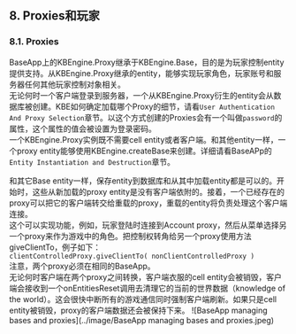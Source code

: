 ## 8. Proxies和玩家

### 8.1. Proxies
BaseApp上的KBEngine.Proxy继承于KBEngine.Base，目的是为玩家控制entity提供支持。从KBEngine.Proxy继承的entity，能够实现玩家角色，玩家账号和服务器任何其他玩家控制对象相关。  
无论何时一个客户端登录到服务器，一个从KBEngine.Proxy衍生的entity会从数据库被创建。KBE如何确定加载哪个Proxy的细节，请看`User Authentication And Proxy Selection`章节。以这个方式创建的Proxies会有一个叫做`password`的属性，这个属性的值会被设置为登录密码。  
一个KBEngine.Proxy实例既不需要cell entity或者客户端。和其他entity一样，一个proxy entity能够使用KBEngine.createBase来创建。详细请看BaseAPp的`Entity Instantiation and Destruction`章节。  

和其它Base entity一样，保存entity到数据库和从其中加载entity都是可以的。开始时，这些从新加载的proxy entity是没有客户端依附的。接着，一个已经存在的proxy可以把它的客户端转交给重载的proxy，重载的entity将负责处理这个客户端连接。  
这个可以实现功能，例如，玩家登陆时连接到Account proxy，然后从菜单选择另一个proxy来作为游戏中的角色。把控制权转角给另一个proxy使用方法giveClientTo，例子如下：  
`clientControlledProxy.giveClientTo( nonClientControlledProxy )`  
注意，两个proxy必须在相同的BaseApp。   
无论何时客户端在两个proxy之间转换，客户端衣服的cell entity会被销毁，客户端会接收到一个onEntitiesReset调用去清理它的当前的世界数据（knowledge of the world）。这会很快中断所有的游戏通信同时强制客户端刷新。如果只是cell entity被销毁，proxy的客户端数据还会被保持下来。
![BaseApp managing bases and proxies](../image/BaseApp managing bases and proxies.jpeg)  
